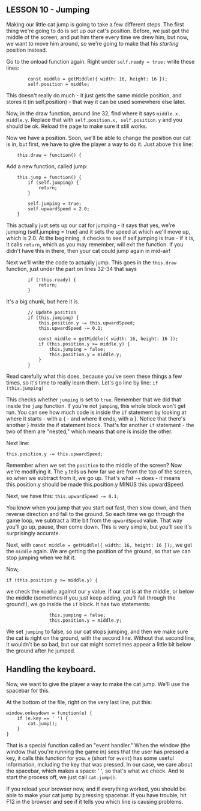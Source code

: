 ## LESSON 10 - Jumping

Making our little cat jump is going to take a few different steps.  The first thing we're going to do is set up our cat's position.  Before, we just got the middle of the screen, and put him there every time we drew him, but now, we want to move him around, so we're going to make that his *starting* position instead.

Go to the onload function again.  Right under `self.ready = true;` write these lines:

```
        const middle = getMiddle({ width: 16, height: 16 });
        self.position = middle;
```

This doesn't really do much - it just gets the same middle position, and stores it (in self.position) - that way it can be used somewhere else later.

Now, in the draw function, around line 32, find where it says `middle.x, middle.y`.  Replace that with `self.position.x, self.position.y` and you should be ok.  Reload the page to make sure it still works.

Now we have a position.  Soon, we'll be able to change the position our cat is in, but first, we have to give the player a way to do it.  Just above this line:

```
    this.draw = function() {
```

Add a new function, called jump:

```
    this.jump = function() {
        if (self.jumping) {
            return;
        }

        self.jumping = true;
        self.upwardSpeed = 2.0;
    }
```

This actually just sets up our cat for jumping - it says that yes, we're jumping (self.jumping = true) and it sets the speed at which we'll move up, which is 2.0.  At the beginning, it checks to see if self.jumping is true - if it is, it calls `return`, which as you may remember, will exit the function.  If you didn't have this in there, then your cat could jump again in mid-air!

Next we'll write the code to actually jump.  This goes in the `this.draw` function, just under the part on lines 32-34 that says 

```
        if (!this.ready) {
            return;
        }
```

It's a big chunk, but here it is.

```
        // Update position
        if (this.jumping) {
            this.position.y -= this.upwardSpeed;
            this.upwardSpeed -= 0.1;

            const middle = getMiddle({ width: 16, height: 16 });
            if (this.position.y >= middle.y) {
                this.jumping = false;
                this.position.y = middle.y;
            }
        }
```

Read carefully what this does, because you've seen these things a few times, so it's time to really learn them.  Let's go line by line:
`if (this.jumping)`

This checks whether `jumping` is set to `true`.  Remember that we did that inside the `jump` function.  If you're not `jumping`, this whole block won't get run.  You can see how much code is inside the `if` statement by looking at where it starts - with a { - and where it ends, with a }.  Notice that there's another } *inside* the if statement block.  That's for another `if` statement - the two of them are "nested," which means that one is inside the other.

Next line:

`this.position.y -= this.upwardSpeed;`

Remember when we set the `position` to the middle of the screen?  Now we're modifying it.  The `y` tells us how far we are from the top of the screen, so when we subtract from it, we go up.  That's what `-=` does - it means this.position.y should be made this.position.y MINUS this.upwardSpeed.

Next, we have this:
`this.upwardSpeed -= 0.1;`

You know when you jump that you start out fast, then slow down, and then reverse direction and fall to the ground.  So each time we go through the game loop, we subtract a little bit from the `upwardSpeed` value.  That way you'll go up, pause, then come down.  This is very simple, but you'll see it's surprisingly accurate.

Next, with `const middle = getMiddle({ width: 16, height: 16 });`, we get the `middle` again.  We are getting the position of the ground, so that we can stop jumping when we hit it.

Now,

`if (this.position.y >= middle.y) {`

we check the `middle` against our `y` value.  If our cat is at the middle, or below the middle (sometimes if you just keep adding, you'll fall through the ground!), we go inside the `if` block.  It has two statements:

```
                this.jumping = false;
                this.position.y = middle.y;
```

We set `jumping` to false, so our cat stops jumping, and then we make sure the cat is right on the ground, with the second line.  Without that second line, it wouldn't be so bad, but our cat might sometimes appear a little bit below the ground after he jumped.

## Handling the keyboard.

Now, we want to give the player a way to make the cat jump.  We'll use the spacebar for this.

At the bottom of the file, right on the very last line, put this:

```
window.onkeydown = function(e) {
    if (e.key == ' ') {
        cat.jump();
    }
}
```

That is a special function called an "event handler."  When the window (the window that you're running the game in) sees that the user has pressed a key, it calls this function for you.  `e` (short for `event`) has some useful information, including the key that was pressed.  In our case, we care about the spacebar, which makes a space: ' ', so that's what we check.  And to start the process off, we just call `cat.jump()`.

If you reload your browser now, and if everything worked, you should be able to make your cat jump by pressing spacebar.  If you have trouble, hit F12 in the browser and see if it tells you which line is causing problems.

